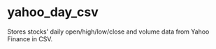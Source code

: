 # yahoo_day_csv
Stores stocks' daily open/high/low/close and volume data from Yahoo Finance in CSV.
